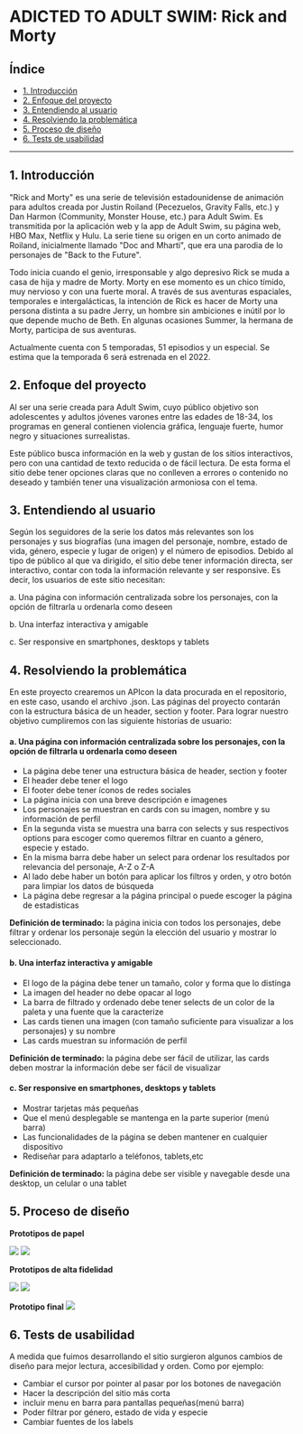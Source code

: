 # ADICTED TO ADULT SWIM: Rick and Morty

## Índice

* [1. Introducción](#1-introducción)
* [2. Enfoque del proyecto](#2-enfoque-del-proyecto)
* [3. Entendiendo al usuario](#3-entendiendo-al-usuario)
* [4. Resolviendo la problemática](#4-resolviendo-la-problemática)
* [5. Proceso de diseño](#5-proceso-de-diseño)
* [6. Tests de usabilidad](#6-tests-de-usabilidad)

***

## 1. Introducción

"Rick and Morty" es una serie de televisión estadounidense de animación para adultos creada por Justin Roiland (Pecezuelos, Gravity Falls, etc.) y Dan Harmon (Community, Monster House, etc.) para Adult Swim.  Es transmitida por la aplicación web y la app de Adult Swim, su página web, HBO Max, Netflix y Hulu.  La serie tiene su origen en un corto animado de Roiland, inicialmente llamado "Doc and Mharti", que era una parodia de lo personajes de "Back to the Future".

Todo inicia cuando el genio, irresponsable y algo depresivo Rick se muda a casa de hija y madre de Morty.  Morty en ese momento es un chico tímido, muy nervioso y con una fuerte moral.  A través de sus aventuras espaciales, temporales e intergalácticas, la intención de Rick es hacer de Morty una persona distinta a su padre Jerry, un hombre sin ambiciones e inútil por lo que depende mucho de Beth.  En algunas ocasiones Summer, la hermana de Morty, participa de sus aventuras.

Actualmente cuenta con 5 temporadas, 51 episodios y un especial.  Se estima que la temporada 6 será estrenada en el 2022.

## 2. Enfoque del proyecto

Al ser una serie creada para Adult Swim, cuyo público objetivo son adolescentes y adultos jóvenes varones entre las edades de 18-34, los programas en general contienen violencia gráfica, lenguaje fuerte, humor negro y situaciones surrealistas.

Este público busca información en la web y gustan de los sitios interactivos, pero con una cantidad de texto reducida o de fácil lectura.  De esta forma el sitio debe tener opciones claras que no conlleven a errores o contenido no deseado y también tener una visualización armoniosa con el tema.


## 3. Entendiendo al usuario

Según los seguidores de la serie los datos más relevantes son los personajes y sus biografías (una imagen del personaje, nombre, estado de vida, género, especie y lugar de origen) y el número de episodios.
Debido al tipo de público al que va dirigido, el sitio debe tener información directa, ser interactivo, contar con toda la información relevante y ser responsive.
Es decir, los usuarios de este sitio necesitan:

a. Una página con información centralizada sobre los personajes, con la opción de filtrarla u ordenarla como deseen

b. Una interfaz interactiva y amigable

c. Ser responsive en smartphones, desktops y tablets

## 4. Resolviendo la problemática

En este proyecto crearemos un APIcon la data procurada en el repositorio, en este caso, usando el archivo .json.  Las páginas del proyecto contarán con la estructura básica de un header, section y footer.  Para lograr nuestro objetivo cumpliremos con las siguiente historias de usuario:

#### a. Una página con información centralizada sobre los personajes, con la opción de filtrarla u ordenarla como deseen

* La página debe tener una estructura básica de header, section y footer
* El header debe tener el logo
*	El footer debe tener íconos de redes sociales
*	La página inicia con una breve descripción e imagenes
*	Los personajes se muestran en cards con su imagen, nombre y su información de perfil
*	En la segunda vista se muestra una barra con selects y sus respectivos options para escoger como queremos filtrar en cuanto a  género, especie y estado.
*	En la misma barra debe haber un select para ordenar los resultados por relevancia del personaje, A-Z o Z-A
*	Al lado debe haber un botón para aplicar los filtros y orden, y otro botón para limpiar los datos de búsqueda
*	La página debe regresar a la página principal o puede escoger la página de estadisticas

**Definición de terminado:** la página inicia con todos los personajes, debe filtrar y ordenar los personaje según la elección del usuario y mostrar lo seleccionado.


#### b. Una interfaz interactiva y amigable

*	El logo de la página debe tener un tamaño, color y forma que lo distinga
*	La imagen del header no debe opacar al logo
*	La barra de filtrado y ordenado debe tener selects de un color de la paleta y una fuente que la caracterize
*	Las cards tienen una imagen (con tamaño suficiente para visualizar a los personajes) y su nombre
*	Las cards muestran su información de perfil

**Definición de terminado:** la página debe ser fácil de utilizar, las cards deben mostrar la información debe ser fácil de visualizar


#### c. Ser responsive en smartphones, desktops y tablets

*	Mostrar tarjetas más pequeñas
*	Que el menú desplegable se mantenga en la parte superior (menú barra)
*	Las funcionalidades de la página se deben mantener en cualquier dispositivo
*	Rediseñar para adaptarlo a teléfonos, tablets,etc

**Definición de terminado:** la página debe ser visible y navegable desde una desktop, un celular o una tablet

## 5. Proceso de diseño

**Prototipos de papel**

![](src/images/prototipos/prototipo1.jpeg)
![](src/images/prototipos/prototipo2.jpeg)

**Prototipos de alta fidelidad**

![](src/images/prototipos/Prototipo3.jpeg)
![](src/images/prototipos/Prototipo4.jpeg)

**Prototipo final**
![](src/images/prototipos/prototipoFinal.png)


## 6. Tests de usabilidad

A medida que fuimos desarrollando el sitio surgieron algunos cambios de diseño para mejor lectura, accesibilidad y orden. Como por ejemplo:

*	Cambiar el cursor por pointer al pasar por los botones de navegación
*	Hacer la descripción del sitio más corta
* incluir menu en barra para pantallas pequeñas(menú barra)
* Poder filtrar por género, estado de vida y especie
* Cambiar fuentes de los labels

